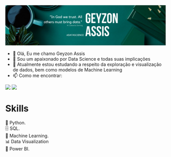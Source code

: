 <img src='https://github.com/geyzon-assis/geyzon-assis/blob/master/Simple%20Work%20LinkedIn%20Banner%20(2).png'/>

- 👋  Olá, Eu me chamo Geyzon Assis
- 👀 Sou um apaixonado por Data Science e todas suas implicações
- 🌱 Atualmente estou estudando a respeito da exploração e visualização de dados, bem como modelos de Machine Learning
- 📫 Como me encontrar:
<a href='https://www.linkedin.com/in/geassis/'>
<img src="https://img.shields.io/badge/LinkedIn-0077B5?style=for-the-badge&logo=linkedin&logoColor=white" /></a>
<a href='https://www.instagram.com/geyzonf/'>
<img src="https://img.shields.io/badge/Instagram-E4405F?style=for-the-badge&logo=instagram&logoColor=white" /></a>

 
 <h1>Skills</h1>

🐍 Python.<br>
🗄 SQL.<br>
🔮 Machine Learning.<br>
📊 Data Visualization<br>
🧮 Power BI.<br>


<!---
geyzon-assis/geyzon-assis is a ✨ special ✨ repository because its `README.md` (this file) appears on your GitHub profile.
You can click the Preview link to take a look at your changes.
--->
